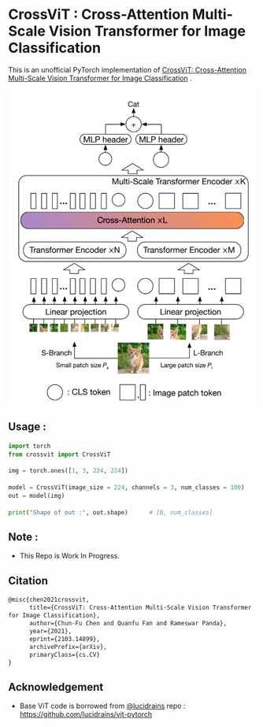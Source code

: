 # CrossViT : Cross-Attention Multi-Scale Vision Transformer for Image Classification
This is an unofficial PyTorch implementation of [CrossViT: Cross-Attention Multi-Scale Vision Transformer for Image Classification](https://arxiv.org/abs/2103.14899) .
![](assets/model.PNG)


## Usage :
```python
import torch
from crossvit import CrossViT

img = torch.ones([1, 3, 224, 224])
    
model = CrossViT(image_size = 224, channels = 3, num_classes = 100)
out = model(img)

print("Shape of out :", out.shape)      # [B, num_classes]


```


## Note :
* This Repo is Work In Progress.

## Citation
```
@misc{chen2021crossvit,
      title={CrossViT: Cross-Attention Multi-Scale Vision Transformer for Image Classification}, 
      author={Chun-Fu Chen and Quanfu Fan and Rameswar Panda},
      year={2021},
      eprint={2103.14899},
      archivePrefix={arXiv},
      primaryClass={cs.CV}
}
```

## Acknowledgement
* Base ViT code is borrowed from [@lucidrains](https://github.com/lucidrains) repo : https://github.com/lucidrains/vit-pytorch
